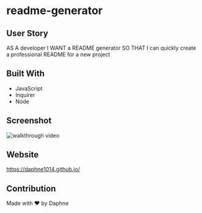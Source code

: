 # readme-generator

## User Story
AS A developer
I WANT a README generator
SO THAT I can quickly create a professional README for a new project

## Built With
* JavaScript
* Inquirer
* Node

## Screenshot
![walkthrough video](./assets/READMEpreview.gif?raw=true "A walkthrough video demonstrating the functionality of the application")

## Website
https://daphne1014.github.io/

## Contribution
Made with ❤️ by Daphne

